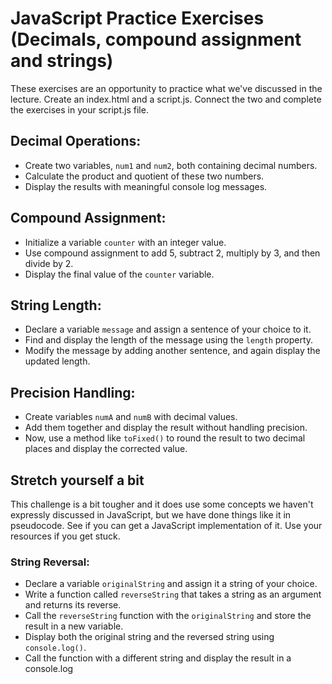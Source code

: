 # JavaScript Practice Exercises (Decimals, compound assignment and strings)
These exercises are an opportunity to practice what we've discussed in the lecture. Create an index.html and a script.js. Connect the two and complete the exercises in your script.js file.

## Decimal Operations:

- Create two variables, `num1` and `num2`, both containing decimal numbers.
- Calculate the product and quotient of these two numbers.
- Display the results with meaningful console log messages.

## Compound Assignment:

- Initialize a variable `counter` with an integer value.
- Use compound assignment to add 5, subtract 2, multiply by 3, and then divide by 2.
- Display the final value of the `counter` variable.

## String Length:

- Declare a variable `message` and assign a sentence of your choice to it.
- Find and display the length of the message using the `length` property.
- Modify the message by adding another sentence, and again display the updated length.

## Precision Handling:

- Create variables `numA` and `numB` with decimal values.
- Add them together and display the result without handling precision.
- Now, use a method like `toFixed()` to round the result to two decimal places and display the corrected value.

## Stretch  yourself a bit
This challenge is a bit tougher and it does use some concepts we haven't expressly discussed in JavaScript, but we have done things like it in pseudocode. See if you can get a JavaScript implementation of it. Use your resources if you get stuck.

### String Reversal:

- Declare a variable `originalString` and assign it a string of your choice.
- Write a function called `reverseString` that takes a string as an argument and returns its reverse.
- Call the `reverseString` function with the `originalString` and store the result in a new variable.
- Display both the original string and the reversed string using `console.log()`.
- Call the function with a different string and display the result in a console.log